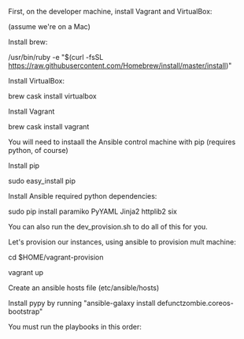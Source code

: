 First, on the developer machine, install Vagrant and VirtualBox:

(assume we're on a Mac)

Install brew:

/usr/bin/ruby -e "$(curl -fsSL https://raw.githubusercontent.com/Homebrew/install/master/install)"

Install VirtualBox:

brew cask install virtualbox

Install Vagrant

brew cask install vagrant

You will need to instaall the Ansible control machine with pip (requires python, of course)

Install pip

sudo easy_install pip

Install Ansible required python dependencies:

sudo pip install paramiko PyYAML Jinja2 httplib2 six

You can also run the dev_provision.sh to do all of this for you.

Let's provision our instances, using ansible to provision mult machine:

cd $HOME/vagrant-provision

vagrant up



Create an ansible hosts file (etc/ansible/hosts)

Install pypy by running "ansible-galaxy install defunctzombie.coreos-bootstrap"

You must run the playbooks in this order:


